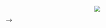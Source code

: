 <p align="center">
  <img src="https://count.getloli.com/@insufferable?name=insufferable&theme=booru-touhoulat&padding=7&offset=0&align=center&scale=1&pixelated=1&darkmode=auto" />
</p>
-->
